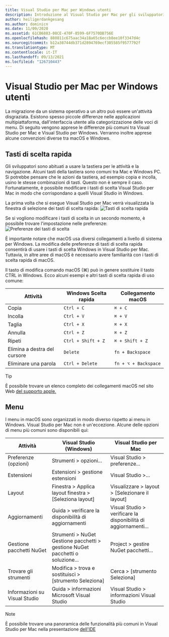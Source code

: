 ```yaml
---
title: Visual Studio per Mac per Windows utenti
description: Introduzione al Visual Studio per Mac per gli sviluppatori che hanno familiarità con l'Visual Studio nel Windows operativo.
author: heiligerdankgesang
ms.author: dominicn
ms.date: 11/09/2020
ms.assetid: 61CB6883-08CE-470F-8599-6F7570DB756E
ms.openlocfilehash: 880811c675aac34a18a65c6eccb8ee10f3347d4c
ms.sourcegitcommit: b12a38744db371d2894769ecf305585f9577792f
ms.translationtype: MT
ms.contentlocale: it-IT
ms.lasthandoff: 09/13/2021
ms.locfileid: "126710443"
---
```

# <a name="visual-studio-for-mac-for-windows-users"></a>Visual Studio per Mac per Windows utenti

La migrazione da un sistema operativo a un altro può essere un'attività disgraziata. Esistono spesso piccole differenze nelle applicazioni multipiattaforma, dall'interfaccia utente alla categorizzazione delle voci di menu. Di seguito vengono apprese le differenze più comuni tra Visual Studio per Mac e Visual Studio per Windows. Verranno inoltre apprese alcune convenzioni diverse tra macOS e Windows.

## <a name="keyboard-shortcuts"></a>Tasti di scelta rapida

Gli sviluppatori sono abituati a usare la tastiera per le attività e la navigazione. Alcuni tasti della tastiera sono comuni tra Mac e Windows PC. Si potrebbe pensare che le azioni da tastiera, ad esempio copia e incolla, usino le stesse combinazioni di tasti. Questo non è sempre il caso. Fortunatamente, è possibile modificare i tasti di scelta Visual Studio per Mac in modo che corrispondano a quelli Visual Studio in Windows.

La prima volta che si esegue Visual Studio per Mac verrà visualizzata la finestra di selezione dei tasti di scelta rapida: ![ Tasti di scelta rapida](media/ide-tour-2019-keyboard-shortcut.png)

Se si vogliono modificare i tasti di scelta in un secondo momento, è possibile trovare l'impostazione nelle preferenze: ![ Preferenze dei tasti di scelta](media/customizing-the-ide-image10a.png)

È importante notare che macOS usa diversi collegamenti a livello di sistema per Windows. La modifica delle preferenze di tasti di scelta rapida consentirà di usare i tasti di scelta Windows in Visual Studio per Mac. Tuttavia, in altre aree di macOS è necessario avere familiarità con i tasti di scelta rapida di macOS.

Il tasto di modifica comando macOS (⌘) può in genere sostituire il tasto CTRL in Windows. Ecco alcuni esempi e altri tasti di scelta rapida di uso comune:

|Attività                   |Windows Scelta rapida         |Collegamento macOS      |
|-----------------------|-------------------------|--------------------|
|Copia                   |`Ctrl + C`               |`⌘ + C`             |
|Incolla                  |`Ctrl + V`               |`⌘ + V`             |
|Taglia                    |`Ctrl + X`               |`⌘ + X`             |
|Annulla                   |`Ctrl + Z`               |`⌘ + Z`             |
|Ripeti                   |`Ctrl + Shift + Z`       |`⌘ + Shift + Z`     |
|Elimina a destra del cursore |`Delete`                 |`fn + Backspace`    |
|Eliminare una parola            |`Ctrl + Delete`          |`fn + ⌥ + Backspace`|

> [!TIP]
> È possibile trovare un elenco completo dei collegamenti macOS nel sito Web [del supporto apple.](https://support.apple.com/en-us/HT201236)

## <a name="menus"></a>Menu

I menu in macOS sono organizzati in modo diverso rispetto ai menu in Windows. Visual Studio per Mac non è un'eccezione. Alcune delle opzioni di menu più comuni sono disponibili qui:

|Attività                   |Visual Studio (Windows)                                              |Visual Studio per Mac                |
|-----------------------|---------------------------------------------------------------------|-------------------------------------|
|Preferenze (opzioni)  |Strumenti > opzioni...                                                   |Visual Studio > preferenze...       |
|Estensioni             |Estensioni > gestione estensioni                                       |Visual Studio >...        |
|Layout                |Finestra > Applica layout finestra > [Seleziona layout]                       |Visualizzare > layout > [Selezionare il layout]               |
|Aggiornamenti                |Guida > verificare la disponibilità di aggiornamenti                                             |Visual Studio > verificare la disponibilità di aggiornamenti... |
|Gestione pacchetti NuGet  |Strumenti > NuGet Gestione pacchetti > gestione NuGet pacchetti o soluzione... |Project > gestire NuGet pacchetti...   |
|Trovare gli strumenti             |Modifica > trova e sostituisci > [strumento Seleziona]                              |Cerca > [strumento Seleziona]               |
|Informazioni su Visual Studio    |Guida > informazioni Microsoft Visual Studio                                 |Visual Studio > informazioni Visual Studio  

> [!NOTE]
> È possibile trovare una panoramica delle funzionalità più comuni in Visual Studio per Mac nella presentazione [dell'IDE](ide-tour.md)